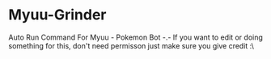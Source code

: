 # Myuu-Grinder
Auto Run Command For Myuu - Pokemon Bot
-.-
If you want to edit or doing something for this, don't need permisson just make sure you give credit :\

